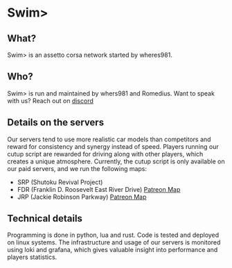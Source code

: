 # Swim>

## What?
Swim> is an assetto corsa network started by wheres981.

## Who?
Swim> is run and maintained by whers981 and Romedius. Want to speak with us? Reach out on [discord](discord.gg/swim-ac)

## Details on the servers
Our servers tend to use more realistic car models than competitors and reward for consistency and synergy instead of speed. Players running our cutup script are rewarded for driving along with other players, which creates a unique atmosphere. Currently, the cutup script is only available on our paid servers, and we run the following maps:
- SRP (Shutoku Revival Project)
- FDR (Franklin D. Roosevelt East River Drive) [Patreon Map](https://www.patreon.com/andrepradiktha/posts)
- JRP (Jackie Robinson Parkway) [Patreon Map](https://www.patreon.com/andrepradiktha/posts)

## Technical details
Programming is done in python, lua and rust. Code is tested and deployed on linux systems. The infrastructure and usage of our servers is monitored using loki and grafana, which gives valuable insight into performance and players statistics.

